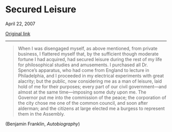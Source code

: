 Secured Leisure
===============

April 22, 2007

[Original link](http://www.aaronsw.com/weblog/securedleisure)

* * * * *

> When I was disengaged myself, as above mentioned, from private
> business, I flattered myself that, by the sufficient though moderate
> fortune I had acquired, had secured leisure during the rest of my life
> for philosophical studies and amusements. I purchased all Dr. Spence’s
> apparatus, who had come from England to lecture in Philadelphia, and I
> proceeded in my electrical experiments with great alacrity; but the
> public, now considering me as a man of leisure, laid hold of me for
> their purposes; every part of our civil government—and almost at the
> same time—imposing some duty upon me. The Governor put me into the
> commission of the peace; the corporation of the city chose me one of
> the common council, and soon after alderman; and the citizens at large
> elected me a burgess to represent them in the Assembly.

(Benjamin Franklin, *Autobiography*)
